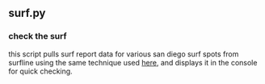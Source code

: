 ## surf.py
### check the surf

this script pulls surf report data for various san diego surf spots from surfline using the same technique used [here](https://github.com/PunchThrough/BeanSurfMap), and displays it in the console for quick checking.
